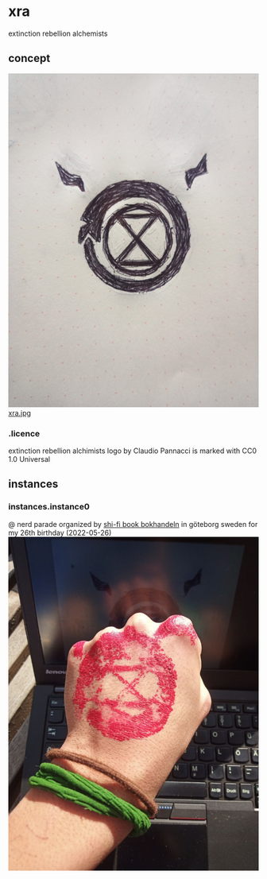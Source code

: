 # xra
extinction rebellion alchemists

## concept
![](xra.jpg)
[xra.jpg](xra.jpg)

### .licence
extinction rebellion alchimists logo by Claudio Pannacci is marked with CC0 1.0 Universal 

## instances

### instances.instance0
@ nerd parade organized by [shi-fi book bokhandeln](https://www.sfbok.se/) in göteborg sweden for my 26th birthday (2022-05-26)
![instance0.png](instance0.png)
